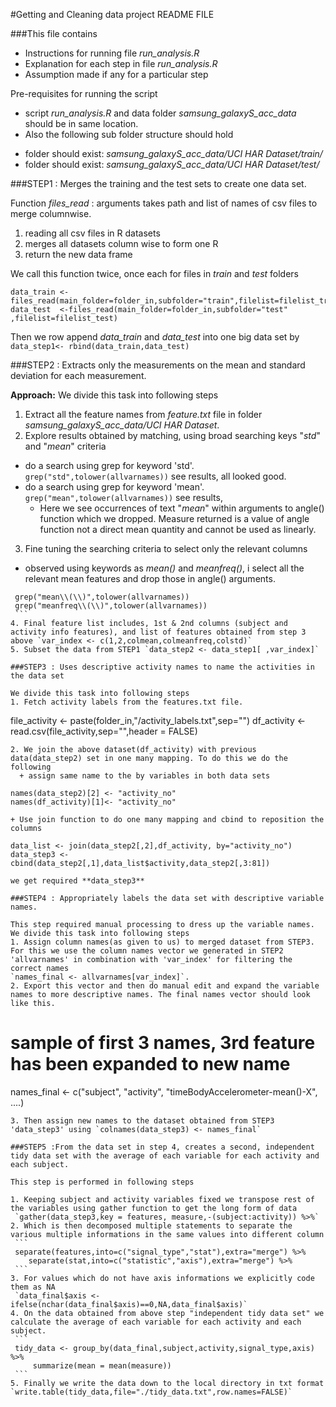 #Getting and Cleaning data project README FILE

###This file contains 
* Instructions for running file _run_analysis.R_
* Explanation for each step in file _run_analysis.R_
* Assumption made if any for a particular step

Pre-requisites for running the script

* script _run_analysis.R_ and data folder _samsung_galaxyS_acc_data_ should be in same 
location. 
* Also the following sub folder structure should hold
 + folder should exist: _samsung_galaxyS_acc_data/UCI HAR Dataset/train/_
 + folder should exist: _samsung_galaxyS_acc_data/UCI HAR Dataset/test/_

###STEP1 : Merges the training and the test sets to create one data set.

Function *files_read* : arguments takes path and list of names of csv files to merge columnwise.
 1. reading all csv files in R datasets
 2. merges all datasets column wise to form one R
 3. return the new data frame

We call this function twice, once each for files in _train_ and _test_ folders
```
data_train <-files_read(main_folder=folder_in,subfolder="train",filelist=filelist_train)
data_test  <-files_read(main_folder=folder_in,subfolder="test" ,filelist=filelist_test)
```
Then we row append _data_train_ and _data_test_ into one big data set by `data_step1<- rbind(data_train,data_test)`

###STEP2 : Extracts only the measurements on the mean and standard deviation for each measurement.

**Approach:** We divide this task into following steps
 1. Extract all the feature names from _feature.txt_ file in folder *samsung_galaxyS_acc_data/UCI HAR Dataset*.
 2. Explore results obtained by matching, using broad searching keys "_std_" and "_mean_" criteria
   + do a search using grep for keyword 'std'. `grep("std",tolower(allvarnames))` see results, all looked good.
   + do a search using grep for keyword 'mean'. `grep("mean",tolower(allvarnames))` see results, 
     * Here we see occurrences of text "*mean*" within arguments to angle() function which we dropped. Measure returned is a value of angle function not 
a direct mean quantity and cannot be used as linearly. 
 3. Fine tuning the searching criteria to select only the relevant columns
   + observed using keywords as _mean()_ and _meanfreq()_, i select all the relevant mean features and drop those in angle() arguments. 
   ```
	grep("mean\\(\\)",tolower(allvarnames))
	grep("meanfreq\\(\\)",tolower(allvarnames))
	```
 4. Final feature list includes, 1st & 2nd columns (subject and activity info features), and list of features obtained from step 3 above `var_index <- c(1,2,colmean,colmeanfreq,colstd)`
 5. Subset the data from STEP1 `data_step2 <- data_step1[ ,var_index]`

###STEP3 : Uses descriptive activity names to name the activities in the data set

We divide this task into following steps
 1. Fetch activity labels from the features.txt file.
 
 ```
 file_activity <- paste(folder_in,"/activity_labels.txt",sep="")
 df_activity <- read.csv(file_activity,sep="",header = FALSE)
 ```
 2. We join the above dataset(df_activity) with previous data(data_step2) set in one many mapping. To do this we do the following
   + assign same name to the by variables in both data sets
   ``` 
    names(data_step2)[2] <- "activity_no"
    names(df_activity)[1]<- "activity_no"
   ```
   + Use join function to do one many mapping and cbind to reposition the columns
   ```
    data_list <- join(data_step2[,2],df_activity, by="activity_no")
    data_step3 <- cbind(data_step2[,1],data_list$activity,data_step2[,3:81])
   ```
we get required **data_step3**

###STEP4 : Appropriately labels the data set with descriptive variable names. 

This step required manual processing to dress up the variable names.
We divide this task into following steps
 1. Assign column names(as given to us) to merged dataset from STEP3. For this we use the column names vector we generated in STEP2 'allvarnames' in combination with 'var_index' for filtering the correct names
`names_final <- allvarnames[var_index]`. 
 2. Export this vector and then do manual edit and expand the variable names to more descriptive names. The final names vector should look like this.
  ```
  # sample of first 3 names, 3rd feature has been expanded to new name
  names_final <- c("subject",
  "activity",
  "timeBodyAccelerometer-mean()-X",
  ....)
   ```
 3. Then assign new names to the dataset obtained from STEP3 'data_step3' using `colnames(data_step3) <- names_final`

###STEP5 :From the data set in step 4, creates a second, independent tidy data set with the average of each variable for each activity and each subject.

This step is performed in following steps

 1. Keeping subject and activity variables fixed we transpose rest of the variables using gather function to get the long form of data
    `gather(data_step3,key = features, measure,-(subject:activity)) %>%`
 2. Which is then decomposed multiple statements to separate the various multiple informations in the same values into different column
    ```
	separate(features,into=c("signal_type","stat"),extra="merge") %>%
	   separate(stat,into=c("statistic","axis"),extra="merge") %>%
	```
 3. For values which do not have axis informations we explicitly code them as NA
	`data_final$axis <- ifelse(nchar(data_final$axis)==0,NA,data_final$axis)`
 4. On the data obtained from above step "independent tidy data set" we calculate the average of each variable for each activity and each subject.
	```
	tidy_data <- group_by(data_final,subject,activity,signal_type,axis) %>%
        summarize(mean = mean(measure))
	```
 5. Finally we write the data down to the local directory in txt format
   `write.table(tidy_data,file="./tidy_data.txt",row.names=FALSE)`